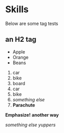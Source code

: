 # Skills

Below are some tag tests

## an H2 tag
- Apple
- Orange
- Beans

1. car
2. bike
3. board
  1. car
  2. bike
  3. _something else_
4. __Parachute__

**Emphasize!**
__another way__

*something else*
_yuppers_
